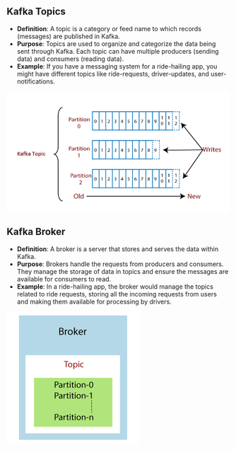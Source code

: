 ## Kafka Topics
- **Definition**: A topic is a category or feed name to which records (messages) are published in Kafka.
- **Purpose**: Topics are used to organize and categorize the data being sent through Kafka. Each topic can have multiple producers (sending data) and consumers (reading data).
- **Example**: If you have a messaging system for a ride-hailing app, you might have different topics like ride-requests, driver-updates, and user-notifications.

![topics](images/topics.png)

## Kafka Broker
- **Definition**: A broker is a server that stores and serves the data within Kafka.
- **Purpose**: Brokers handle the requests from producers and consumers. They manage the storage of data in topics and ensure the messages are available for consumers to read.
- **Example**: In a ride-hailing app, the broker would manage the topics related to ride requests, storing all the incoming requests from users and making them available for processing by drivers.

![brokers](images/brokers.png)